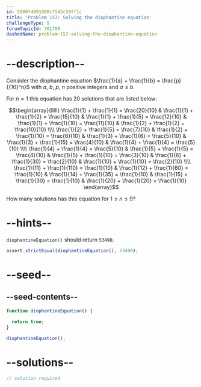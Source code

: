 ```yaml
---
id: 5900f4091000cf542c50ff1c
title: 'Problem 157: Solving the diophantine equation'
challengeType: 5
forumTopicId: 301788
dashedName: problem-157-solving-the-diophantine-equation
---
```


# --description--

Consider the diophantine equation $\frac{1}{a} + \frac{1}{b} = \frac{p}{{10}^n}$ with $a$, $b$, $p$, $n$ positive integers and $a ≤ b$.

For $n = 1$ this equation has 20 solutions that are listed below:

$$\begin{array}{lllll}
  \frac{1}{1}  + \frac{1}{1}  = \frac{20}{10} & \frac{1}{1} + \frac{1}{2}  = \frac{15}{10}
& \frac{1}{1}  + \frac{1}{5}  = \frac{12}{10} & \frac{1}{1} + \frac{1}{10} = \frac{11}{10}
& \frac{1}{2}  + \frac{1}{2}  = \frac{10}{10} \\\\
  \frac{1}{2}  + \frac{1}{5}  = \frac{7}{10}   & \frac{1}{2} + \frac{1}{10} = \frac{6}{10}
& \frac{1}{3}  + \frac{1}{6}  = \frac{5}{10}   & \frac{1}{3} + \frac{1}{15} = \frac{4}{10}
& \frac{1}{4}  + \frac{1}{4}  = \frac{5}{10} \\\\
  \frac{1}{4}  + \frac{1}{4}  = \frac{5}{10}  & \frac{1}{5}  + \frac{1}{5}  = \frac{4}{10}
& \frac{1}{5}  + \frac{1}{10} = \frac{3}{10}  & \frac{1}{6}  + \frac{1}{30} = \frac{2}{10}
& \frac{1}{10} + \frac{1}{10} = \frac{2}{10} \\\\
  \frac{1}{11} + \frac{1}{110} = \frac{1}{10} & \frac{1}{12} + \frac{1}{60}  = \frac{1}{10}
& \frac{1}{14} + \frac{1}{35}  = \frac{1}{10} & \frac{1}{15} + \frac{1}{30}  = \frac{1}{10}
& \frac{1}{20} + \frac{1}{20}  = \frac{1}{10}
\end{array}$$

How many solutions has this equation for $1 ≤ n ≤ 9$?

# --hints--

`diophantineEquation()` should return `53490`.

```js
assert.strictEqual(diophantineEquation(), 53490);
```

# --seed--

## --seed-contents--

```js
function diophantineEquation() {

  return true;
}

diophantineEquation();
```

# --solutions--

```js
// solution required
```
